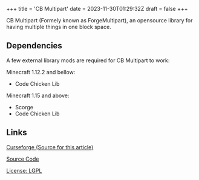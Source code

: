 +++
title = 'CB Multipart'
date = 2023-11-30T01:29:32Z
draft = false
+++

CB Multipart (Formely known as ForgeMultipart), an opensource library for having multiple things in one block space.  

## Dependencies

A few external library mods are required for CB Multipart to work:

Minecraft 1.12.2 and bellow:

- Code Chicken Lib

Minecraft 1.15 and above:

- Scorge
- Code Chicken Lib  

## Links

[Curseforge (Source for this article)](https://www.curseforge.com/minecraft/mc-mods/cb-multipart)

[Source Code](https://github.com/TheCBProject/CBMultipart)

[License: LGPL](https://raw.githubusercontent.com/TheCBProject/CBMultipart/master/LICENSE.txt)